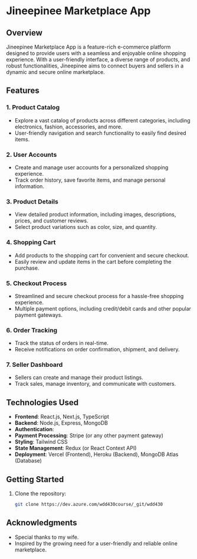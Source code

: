# Jineepinee Marketplace App

## Overview

Jineepinee Marketplace App is a feature-rich e-commerce platform designed to provide users with a seamless and enjoyable online shopping experience. With a user-friendly interface, a diverse range of products, and robust functionalities, Jineepinee aims to connect buyers and sellers in a dynamic and secure online marketplace.

## Features

### 1. Product Catalog

- Explore a vast catalog of products across different categories, including electronics, fashion, accessories, and more.
- User-friendly navigation and search functionality to easily find desired items.

### 2. User Accounts

- Create and manage user accounts for a personalized shopping experience.
- Track order history, save favorite items, and manage personal information.

### 3. Product Details

- View detailed product information, including images, descriptions, prices, and customer reviews.
- Select product variations such as color, size, and quantity.

### 4. Shopping Cart

- Add products to the shopping cart for convenient and secure checkout.
- Easily review and update items in the cart before completing the purchase.

### 5. Checkout Process

- Streamlined and secure checkout process for a hassle-free shopping experience.
- Multiple payment options, including credit/debit cards and other popular payment gateways.

### 6. Order Tracking

- Track the status of orders in real-time.
- Receive notifications on order confirmation, shipment, and delivery.

### 7. Seller Dashboard

- Sellers can create and manage their product listings.
- Track sales, manage inventory, and communicate with customers.

## Technologies Used

- **Frontend**: React.js, Next.js, TypeScript
- **Backend**: Node.js, Express, MongoDB
- **Authentication**: 
- **Payment Processing**: Stripe (or any other payment gateway)
- **Styling**: Tailwind CSS
- **State Management**: Redux (or React Context API)
- **Deployment**: Vercel (Frontend), Heroku (Backend), MongoDB Atlas (Database)

## Getting Started

1. Clone the repository:

   ```bash
   git clone https://dev.azure.com/wdd430course/_git/wdd430
   ```

## Acknowledgments

- Special thanks to my wife.
- Inspired by the growing need for a user-friendly and reliable online marketplace.